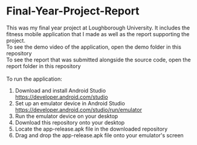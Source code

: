 # Final-Year-Project-Report
This was my final year project at Loughborough University. It includes the fitness mobile application that I made as well as the report supporting the project. 
<br>
To see the demo video of the application, open the demo folder in this repository
<br>
To see the report that was submitted alongside the source code, open the report folder in this repository
<br>
<br>
To run the application:
1. Download and install Android Studio https://developer.android.com/studio 
2. Set up an emulator device in Android Studio https://developer.android.com/studio/run/emulator 
3. Run the emulator device on your desktop
4. Download this repository onto your desktop
5. Locate the app-release.apk file in the downloaded repository
6. Drag and drop the app-release.apk file onto your emulator's screen 
